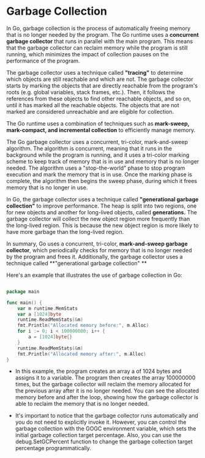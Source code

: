 # Garbage Collection


In Go, garbage collection is the process of automatically freeing memory that is no longer needed by the program.
The Go runtime uses a **concurrent garbage collector** that runs in parallel with the main program. 
This means that the garbage collector can reclaim memory while the program is still running,
which minimizes the impact of collection pauses on the performance of the program.

The garbage collector uses a technique called **"tracing"** to determine which objects are still reachable and which are not.
The garbage collector starts by marking the objects that are directly reachable from the program's roots (e.g. global variables, stack frames, etc.).
Then, it follows the references from these objects to find other reachable objects, and so on, until it has marked all the reachable objects. 
The objects that are not marked are considered unreachable and are eligible for collection.

The Go runtime uses a combination of techniques such as **mark-sweep, mark-compact, and incremental collection** to efficiently manage memory.

The Go garbage collector uses a concurrent, tri-color, mark-and-sweep algorithm. The algorithm is concurrent,
meaning that it runs in the background while the program is running, and it uses a tri-color marking scheme to keep
track of memory that is in use and memory that is no longer needed. The algorithm uses a "stop-the-world" phase to stop program execution 
and mark the memory that is in use. Once the marking phase is complete, the algorithm then begins the sweep phase, during which it frees 
memory that is no longer in use.

In Go, the garbage collector uses a technique called **"generational garbage collection"** to improve performance. 
The heap is split into two regions, one for new objects and another for long-lived objects, called **generations.** 
The garbage collector will collect the new object region more frequently than the long-lived region.
This is because the new object region is more likely to have more garbage than the long-lived region.

In summary, Go uses a concurrent, tri-color, **mark-and-sweep garbage collector**, which periodically 
checks for memory that is no longer needed by the program and frees it. Additionally, the garbage collector uses a technique 
called **"generational garbage collection" **

Here's an example that illustrates the use of garbage collection in Go:

```go

package main

func main() {
    var m runtime.MemStats
    var a [1024]byte
    runtime.ReadMemStats(&m)
    fmt.Println("Allocated memory before:", m.Alloc)
    for i := 0; i < 100000000; i++ {
        a = [1024]byte{}
    }
    runtime.ReadMemStats(&m)
    fmt.Println("Allocated memory after:", m.Alloc)
}

```

- In this example, the program creates an array a of 1024 bytes and assigns it to a variable. 
The program then creates the array 100000000 times, but the garbage collector will reclaim the memory allocated for the previous array after 
it is no longer needed. You can see the allocated memory before and after the loop,
showing how the garbage collector is able to reclaim the memory that is no longer needed.

- It's important to notice that the garbage collector runs automatically and you do not need to explicitly invoke it.
However, you can control the garbage collection with the GOGC environment variable, which sets the initial garbage collection target percentage. 
Also, you can use the debug.SetGCPercent function to change the garbage collection target percentage programmatically.

